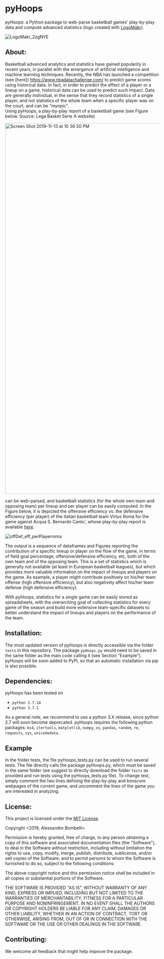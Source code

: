 # pyHoops
pyHoops: a Python package to web-parse basketball games' play-by-play data and compute advanced statistics (logo created with [LogoMakr](https://logomakr.com/)).

![LogoMakr_2zgNYE](https://user-images.githubusercontent.com/55788224/65873275-f52afe80-e382-11e9-81aa-f28caf32f5c9.png)

## About:

Basketball advanced analytics and statistics have gained popularity in recent years, in parallel with the emergence of artificial intelligence and machine learning techniques. Recently, the NBA has launched a competition (see [here])
https://www.nbadatachallenge.com/
to predict game scores using historical data. In fact, in order to predict the effect of a player or a lineup on a game, historical data can be used to predict such impact. Data are generally individual, in the sense that they record statistics of a single player, and not statistics of the whole team when a specific player was on the court, and can be "myopic".   
Using pyHoops, a play-by-play report of a basketball game (see Figure below. Source: Lega Basket Serie A website)

<img width="1211" alt="Screen Shot 2019-11-13 at 10 36 50 PM" src="https://user-images.githubusercontent.com/55788224/68807047-6559bf00-0667-11ea-8aa6-eba2a21a8dbc.png">

can be web-parsed, and basketball statistics (for the whole own team and opposing team) per lineup and per player can be easily computed. In the Figure below, it is depicted the offensive efficiency vs. the defensive efficiency (per player) of the Italian basketball team Virtus Roma for the game against Acqua S. Bernardo Cantu', whose play-by-play report is available [here](http://web.legabasket.it/game/1672568/acqua_s__bernardo_cant__-virtus_roma_74:76). 

![offDef_eff_perPlayerroma](https://user-images.githubusercontent.com/55788224/68843407-58b98300-06c8-11ea-9395-dad3aee2a38f.png)

The output is a sequence of dataframes and Figures reporting the contribution of a specific lineup or player on the flow of the game, in terms of field goal percentage, offensive/defensive efficiency, etc, both of the own team and of the opposing team. This is a set of statistics which is generally not available (at least in European basketball leagues), but which provides more valuable information on the impact of lineups and players on the game. As example, a player might contribute positively on his/her team offense (high offensive efficiency), but also negatively affect his/her team defense (high defensive efficiency).

With pyHoops, statistics for a single game can be easily stored as spreadsheets, with the overarching goal of collecting statistics for every game of the season and build more extensive team-specific datasets to better understand the impact of lineups and players on the performance of the team.

## Installation:

The most updated version of pyHoops is directly accessible via the folder <code>tests</code> in this repository. The package <code>pyHoops.py</code> would need to be saved in the same folder as the main code calling it (see Section "Example"). pyHoops will be soon added to PyPi, so that an automatic installation via pip is also possible.

## Dependencies:
pyHoops has been tested on 
- <code>python 2.7.14</code>
- <code>python 3.7.1</code>

As a general note, we recommend to use a python 3.X release, since python 2.7 will soon become deprecated.
pyHoops requires the following python packages: <code>bs4</code>, <code>itertools</code>, <code>matplotlib</code>, <code>numpy</code>, <code>os</code>, <code>pandas</code>, <code>random</code>, <code>re</code>, <code>requests</code>, <code>sys</code>, <code>unicodedata</code>.

## Example
In the folder <copy>tests</copy>, the file <copy>pyHoops_tests.py</copy> can be used to run several tests. The  file directly calls the package <copy>pyHoops.py</copy>, which must be saved in the same folder (we suggest to directly download the folder <code>tests</code> as provided and run tests using the <copy>pyHoops_tests.py</copy> file). To change test, simply comment the two lines defining the play-by-play and boxscore webpages of the current game, and uncomment the lines of the game you are interested in analyzing.

##  License:

This project is licensed under the [MIT License](https://opensource.org/licenses/MIT).

Copyright <2019, Alessandro Bombelli>

Permission is hereby granted, free of charge, to any person obtaining a copy of this software and associated documentation files (the "Software"), to deal in the Software without restriction, including without limitation the rights to use, copy, modify, merge, publish, distribute, sublicense, and/or sell copies of the Software, and to permit persons to whom the Software is furnished to do so, subject to the following conditions:

The above copyright notice and this permission notice shall be included in all copies or substantial portions of the Software.

THE SOFTWARE IS PROVIDED "AS IS", WITHOUT WARRANTY OF ANY KIND, EXPRESS OR IMPLIED, INCLUDING BUT NOT LIMITED TO THE WARRANTIES OF MERCHANTABILITY, FITNESS FOR A PARTICULAR PURPOSE AND NONINFRINGEMENT. IN NO EVENT SHALL THE AUTHORS OR COPYRIGHT HOLDERS BE LIABLE FOR ANY CLAIM, DAMAGES OR OTHER LIABILITY, WHETHER IN AN ACTION OF CONTRACT, TORT OR OTHERWISE, ARISING FROM, OUT OF OR IN CONNECTION WITH THE SOFTWARE OR THE USE OR OTHER DEALINGS IN THE SOFTWARE.


## Contributing:

We welcome all feedback that might help improve the package.

